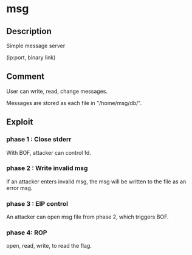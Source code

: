 # msg

## Description
Simple message server

(ip:port, binary link)


## Comment
User can write, read, change messages.

Messages are stored as each file in "/home/msg/db/".


## Exploit

### phase 1 : Close stderr
With BOF, attacker can control fd.

### phase 2 : Write invalid msg
If an attacker enters invalid msg, the msg will be written to the file as an
error msg.

### phase 3 : EIP control
An attacker can open msg file from phase 2, which triggers BOF.

### phase 4: ROP
open, read, write, to read the flag.
